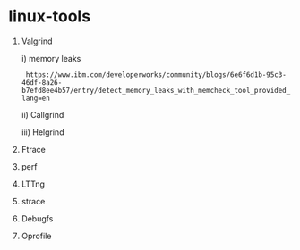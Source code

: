 # linux-tools

1) Valgrind

	i) memory leaks

		https://www.ibm.com/developerworks/community/blogs/6e6f6d1b-95c3-46df-8a26-b7efd8ee4b57/entry/detect_memory_leaks_with_memcheck_tool_provided_by_valgrind_part_i8?lang=en

	ii) Callgrind

	iii) Helgrind

2) Ftrace

3) perf

4) LTTng

5) strace

6) Debugfs

7) Oprofile
